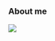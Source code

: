 ### About me

<img src="https://img.shields.io/badge/#232F3E?style=flat&logo=amazonaws&logoColor=white"/>
